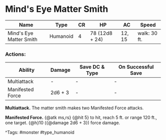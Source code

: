 # Mind's Eye Matter Smith

| Name | Type | CR | HP | AC | Speed |
|------|------|----|----|----|-------|
| Mind's Eye Matter Smith | Humanoid | 4 | 78 (12d8 + 24) | 12, 15 | walk: 30 ft. |

### Actions:

| Ability | Damage | Save DC & Type | On Successful Save |
|---------|--------|----------------|--------------------|
| Multiattack | - | - | - |
| Manifested Force | 2d6 + 3 | - | - |


**Multiattack.** The matter smith makes two Manifested Force attacks.

**Manifested Force.** {@atk ms,rs} {@hit 5} to hit, reach 5 ft. or range 120 ft., one target. {@h}10 ({@damage 2d6 + 3}) force damage.

^Tags: #monster #type_humanoid